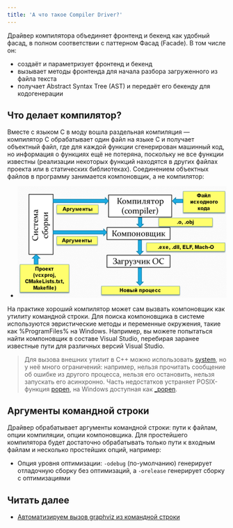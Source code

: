 ```yaml
---
title: 'А что такое Compiler Driver?'
---
```


Драйвер компилятора объединяет фронтенд и бекенд как удобный фасад, в полном соответствии с паттерном Фасад (Facade). В том числе он:

- создаёт и параметризует фронтенд и бекенд
- вызывает методы фронтенда для начала разбора загруженного из файла текста
- получает Abstract Syntax Tree (AST) и передаёт его бекенду для кодогенерации

## Что делает компилятор?

Вместе с языком C в моду вошла раздельная компиляция &mdash; компилятор C обрабатывает один файл на языке C и получает объектный файл, где для каждой функции сгенерирован машинный код, но информация о функциях ещё не потеряна, поскольку не все функции известны (реализации некоторых функций находятся в других файлах проекта или в статических библиотеках). Соединением объектных файлов в программу занимается компоновщик, а не компилятор:

- ![Схема](img/where_is_compiler.png)

На практике хороший компилятор может сам вызвать компоновщик как утилиту командной строки. Для поиска компоновщика в системе используются эвристические методы и переменные окружения, такие как %ProgramFiles% на Windows. Например, вы можете попытаться найти компоновщик в составе Visual Studio, перебирая заранее известные пути для различных версий Visual Studio.

> Для вызова внешних утилит в C++ можно использовать [system](http://en.cppreference.com/w/cpp/utility/program/system), но у неё много ограничений: например, нельзя прочитать сообщение об ошибке из другого процесса, нельзя его остановить, нельзя запускать его асинхронно. Часть недостатков устраняет POSIX-функция [popen](http://pubs.opengroup.org/onlinepubs/9699919799/functions/popen.html), на Windows доступная как [_popen](https://msdn.microsoft.com/en-us/library/96ayss4b.aspx).

## Аргументы командной строки

Драйвер обрабатывает аргументы командной строки: пути к файлам, опции компиляции, опции компоновщика. Для простейшего компилятора будет достаточно обрабатывать только пути к входным файлам и несколько простейших опций, например:

- Опция уровня оптимизации: `-odebug` (по-умолчанию) генерирует отладочную сборку без оптимизаций, а `-orelease` генерирует сборку с оптимизациями

## Читать далее

- [Автоматизируем вызов graphviz из командной строки](/compilers/driver_popen.html)
